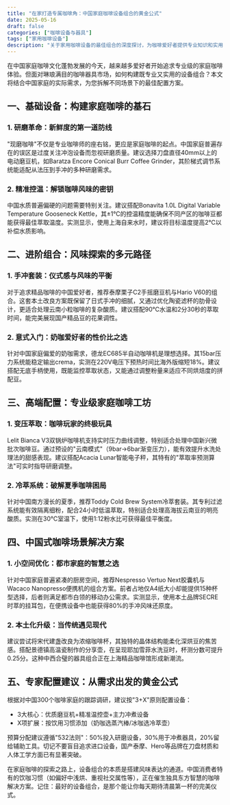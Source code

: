 ```yaml
---
title: "在家打造专属咖啡角：中国家庭咖啡设备组合的黄金公式"
date: 2025-05-16
draft: false
categories: ["咖啡设备与器具"]
tags: ["家用咖啡设备"]
description: "关于家用咖啡设备的最佳组合的深度探讨，为咖啡爱好者提供专业知识和实用指南。"
---
```


在中国家庭咖啡文化蓬勃发展的今天，越来越多爱好者开始追求专业级的家庭咖啡体验。但面对琳琅满目的咖啡器具市场，如何构建既专业又实用的设备组合？本文将结合中国家庭的实际需求，为您拆解不同场景下的最佳配置方案。

## 一、基础设备：构建家庭咖啡的基石

### 1. 研磨革命：新鲜度的第一道防线
"现磨咖啡"不仅是专业咖啡师的座右铭，更应是家庭咖啡的起点。中国家庭普遍存在的误区是过度关注冲泡设备而忽视研磨质量。建议选择刀盘直径40mm以上的电动磨豆机，如Baratza Encore Conical Burr Coffee Grinder，其阶梯式调节系统能适配从法压到手冲的多种研磨需求。

### 2. 精准控温：解锁咖啡风味的密钥
中国水质普遍偏硬的问题需要特别关注。建议搭配Bonavita 1.0L Digital Variable Temperature Gooseneck Kettle，其±1℃的控温精度能确保不同产区的咖啡豆都能获得最佳萃取温度。实测显示，使用上海自来水时，建议将目标温度提高2℃以补偿水质影响。

## 二、进阶组合：风味探索的多元路径

### 1. 手冲套装：仪式感与风味的平衡
对于追求精品咖啡的中国爱好者，推荐泰摩栗子C2手摇磨豆机与Hario V60的组合。这套本土改良方案既保留了日式手冲的细腻，又通过优化陶瓷滤杯的肋骨设计，更适合处理云南小粒咖啡的复杂酸质。建议搭配90℃水温和2分30秒的萃取时间，能完美展现国产精品豆的花果调性。

### 2. 意式入门：奶咖爱好者的性价比之选
针对中国家庭偏爱的奶咖需求，德龙EC685半自动咖啡机是理想选择。其15bar压力系统能稳定输出crema，实测在220V电压下预热时间比海外版缩短18%。建议搭配无底手柄使用，既能监控萃取状态，又能通过调整粉量来适应不同烘焙度的拼配豆。

## 三、高端配置：专业级家庭咖啡工坊

### 1. 变压萃取：咖啡玩家的终极玩具
Lelit Bianca V3双锅炉咖啡机支持实时压力曲线调整，特别适合处理中国新兴微批次咖啡豆。通过预设的"云南模式"（9bar→6bar渐变压力），能有效提升水洗处理法的甜感表现。建议搭配Acacia Lunar智能电子秤，其特有的"萃取率预测算法"可实时指导研磨调整。

### 2. 冷萃系统：破解夏季咖啡困局
针对中国南方漫长的夏季，推荐Toddy Cold Brew System冷萃套装。其专利过滤系统能有效隔离细粉，配合24小时低温萃取，特别适合处理高海拔云南豆的明亮酸质。实测在30℃室温下，使用1:12粉水比可获得最佳平衡度。

## 四、中国式咖啡场景解决方案

### 1. 小空间优化：都市家庭的智慧之选
针对中国家庭普遍紧凑的厨房空间，推荐Nespresso Vertuo Next胶囊机与Wacaco Nanopresso便携机的组合方案。前者占地仅A4纸大小却能提供15种杯型选择，后者则满足都市白领的移动办公需求。实测显示，使用本土品牌SECRE时萃的挂耳包，在便携设备中也能获得80%的手冲风味还原度。

### 2. 本土化升级：当传统遇见现代
建议尝试将宋代建盏改良为浓缩咖啡杯，其独特的晶体结构能柔化深烘豆的焦苦感。搭配景德镇高温瓷制作的分享壶，在呈现耶加雪菲水洗豆时，杯测分数可提升0.25分。这种中西合璧的器具组合正在上海精品咖啡馆形成新潮流。

## 五、专家配置建议：从需求出发的黄金公式

根据对中国300个咖啡家庭的跟踪调研，建议按"3+X"原则配置设备：
- 3大核心：优质磨豆机+精准温控壶+主力冲煮设备
- X项扩展：按饮用习惯添加（奶咖选蒸汽棒/冰咖选冷萃壶）

预算分配建议遵循"532法则"：50%投入研磨设备，30%用于冲煮器具，20%留给辅助工具。切记不要盲目追求进口设备，国产泰摩、Hero等品牌在刀盘材质和人体工学方面已有显著突破。

在家庭咖啡的探索之路上，设备组合的本质是搭建风味表达的通道。中国消费者特有的饮咖习惯（如偏好中浅烘、重视社交属性等），正在催生独具东方智慧的咖啡解决方案。记住：最好的设备组合，是那个能让你每天期待清晨第一杯的完美仪式。